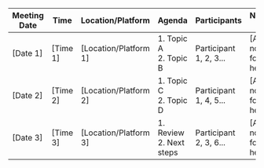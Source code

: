 | **Meeting Date** | **Time** | **Location/Platform** | **Agenda**                     | **Participants**       | **Notes/Action Items**              |
|------------------|----------|-----------------------|--------------------------------|-------------------------|--------------------------------------|
| [Date 1]         | [Time 1] | [Location/Platform 1] | 1. Topic A<br>2. Topic B       | Participant 1, 2, 3... | [Add any notes or follow-ups here]  |
| [Date 2]         | [Time 2] | [Location/Platform 2] | 1. Topic C<br>2. Topic D       | Participant 1, 4, 5... | [Add any notes or follow-ups here]  |
| [Date 3]         | [Time 3] | [Location/Platform 3] | 1. Review<br>2. Next steps     | Participant 2, 3, 6... | [Add any notes or follow-ups here]  |

